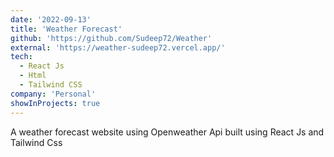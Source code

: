 ```yaml
---
date: '2022-09-13'
title: 'Weather Forecast'
github: 'https://github.com/Sudeep72/Weather'
external: 'https://weather-sudeep72.vercel.app/'
tech:
  - React Js
  - Html
  - Tailwind CSS
company: 'Personal'
showInProjects: true
---
```


A weather forecast website using Openweather Api built using React Js and Tailwind Css
